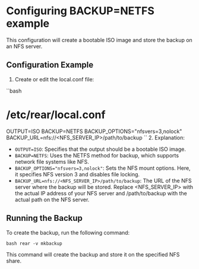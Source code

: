 # Configuring BACKUP=NETFS example

This configuration will create a bootable ISO image and store the backup on an NFS server.

## Configuration Example

1. Create or edit the local.conf file:

``bash
# /etc/rear/local.conf
OUTPUT=ISO
BACKUP=NETFS
BACKUP_OPTIONS="nfsvers=3,nolock"
BACKUP_URL=nfs://<NFS_SERVER_IP>/path/to/backup
``
2. Explanation:

* `OUTPUT=ISO`: Specifies that the output should be a bootable ISO image.
* `BACKUP=NETFS`: Uses the NETFS method for backup, which supports network file systems like NFS.
* `BACKUP_OPTIONS="nfsvers=3,nolock"`: Sets the NFS mount options. Here, it specifies NFS version 3 and disables file locking.
* `BACKUP_URL=nfs://<NFS_SERVER_IP>/path/to/backup`: The URL of the NFS server where the backup will be stored. Replace <NFS_SERVER_IP> with the actual IP address of your NFS server and /path/to/backup with the actual path on the NFS server.

## Running the Backup

To create the backup, run the following command:

``bash
rear -v mkbackup
``

This command will create the backup and store it on the specified NFS share.
